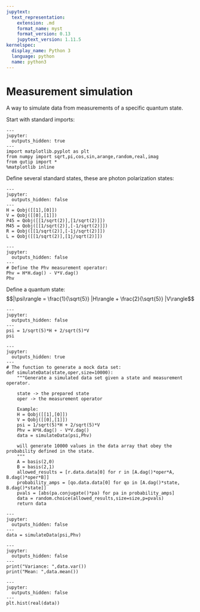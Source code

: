 ```yaml
---
jupytext:
  text_representation:
    extension: .md
    format_name: myst
    format_version: 0.13
    jupytext_version: 1.11.5
kernelspec:
  display_name: Python 3
  language: python
  name: python3
---
```


# Measurement simulation
A way to simulate data from measurements of a specific quantum state.

Start with standard imports:

```{code-cell} ipython3
---
jupyter:
  outputs_hidden: true
---
import matplotlib.pyplot as plt
from numpy import sqrt,pi,cos,sin,arange,random,real,imag
from qutip import *
%matplotlib inline
```

Define several standard states, these are photon polarization states:

```{code-cell} ipython3
---
jupyter:
  outputs_hidden: false
---
H = Qobj([[1],[0]])
V = Qobj([[0],[1]])
P45 = Qobj([[1/sqrt(2)],[1/sqrt(2)]])
M45 = Qobj([[1/sqrt(2)],[-1/sqrt(2)]])
R = Qobj([[1/sqrt(2)],[-1j/sqrt(2)]])
L = Qobj([[1/sqrt(2)],[1j/sqrt(2)]])
```

```{code-cell} ipython3
---
jupyter:
  outputs_hidden: false
---
# Define the Phv measurement operator:
Phv = H*H.dag() - V*V.dag()
Phv
```

Define a quantum state: $$|\psi\rangle = \frac{1}{\sqrt{5}} |H\rangle + \frac{2}{\sqrt{5}} |V\rangle$$

```{code-cell} ipython3
---
jupyter:
  outputs_hidden: false
---
psi = 1/sqrt(5)*H + 2/sqrt(5)*V
psi
```

```{code-cell} ipython3
---
jupyter:
  outputs_hidden: true
---
# The function to generate a mock data set:
def simulateData(state,oper,size=10000):
    """Generate a simulated data set given a state and measurement operator.
    
    state -> the prepared state
    oper -> the measurement operator
    
    Example:
    H = Qobj([[1],[0]])
    V = Qobj([[0],[1]])
    psi = 1/sqrt(5)*H + 2/sqrt(5)*V
    Phv = H*H.dag() - V*V.dag()
    data = simulateData(psi,Phv)
    
    will generate 10000 values in the data array that obey the probability defined in the state.
    """
    A = basis(2,0)
    B = basis(2,1)
    allowed_results = [r.data.data[0] for r in [A.dag()*oper*A, B.dag()*oper*B]]
    probability_amps = [qo.data.data[0] for qo in [A.dag()*state, B.dag()*state]]
    pvals = [abs(pa.conjugate()*pa) for pa in probability_amps]
    data = random.choice(allowed_results,size=size,p=pvals)
    return data
```

```{code-cell} ipython3
---
jupyter:
  outputs_hidden: false
---
data = simulateData(psi,Phv)
```

```{code-cell} ipython3
---
jupyter:
  outputs_hidden: false
---
print("Variance: ",data.var())
print("Mean: ",data.mean())
```

```{code-cell} ipython3
---
jupyter:
  outputs_hidden: false
---
plt.hist(real(data))
```

